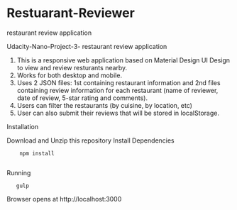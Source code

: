 # Restuarant-Reviewer

restaurant review application 

Udacity-Nano-Project-3- restaurant review application 

1. This is a responsive web application based on Material Design UI Design to view and review resturants nearby.
2. Works for both desktop and mobile.
3. Uses 2 JSON files: 1st containing restaurant information and 2nd files containing review information for each restaurant (name of reviewer, date of review, 5-star rating and comments). 
4. Users can filter the restaurants (by cuisine, by location, etc) 
5. User can also submit their reviews that will be stored in localStorage.


Installation

Download and Unzip this repository
Install Dependencies
```
    npm install 
    
```
Running
```
   gulp
```
Browser opens at http://localhost:3000
